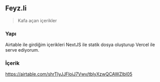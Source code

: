 ## Feyz.li

> Kafa açan içerikler

### Yapı
Airtable ile girdiğim içerikleri NextJS ile statik dosya oluşturup Vercel ile serve ediyorum.

### İçerik
https://airtable.com/shrTIyJJFloiJ7Vwv/tblyXzwQCAWZlbl05
